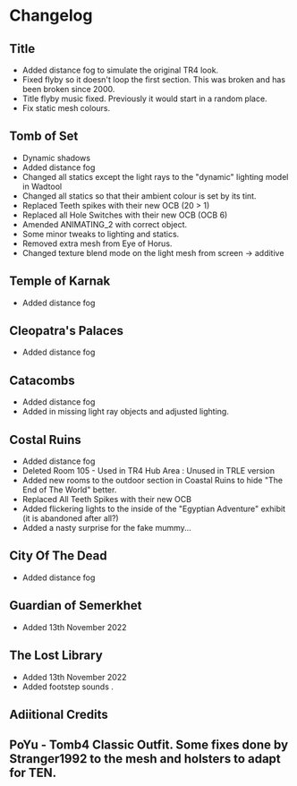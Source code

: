 # Changelog

## Title

* Added distance fog to simulate the original TR4 look.
* Fixed flyby so it doesn't loop the first section. This was broken and has been broken since 2000.
* Title flyby music fixed. Previously it would start in a random place.
* Fix static mesh colours.

## Tomb of Set

* Dynamic shadows
* Added distance fog
* Changed all statics except the light rays to the "dynamic" lighting model in Wadtool
* Changed all statics so that their ambient colour is set by its tint.
* Replaced Teeth spikes with their new OCB (20 > 1)
* Replaced all Hole Switches with their new OCB (OCB 6)
* Amended ANIMATING_2 with correct object.
* Some minor tweaks to lighting and statics.
* Removed extra mesh from Eye of Horus.
* Changed texture blend mode on the light mesh from screen -> additive


## Temple of Karnak
* Added distance fog

## Cleopatra's Palaces
* Added distance fog

## Catacombs
* Added distance fog
* Added in missing light ray objects and adjusted lighting.

## Costal Ruins
* Added distance fog
* Deleted Room 105 - Used in TR4 Hub Area : Unused in TRLE version
* Added new rooms to the outdoor section in Coastal Ruins to hide "The End of The World" better.
* Replaced All Teeth Spikes with their new OCB
* Added flickering lights to the inside of the "Egyptian Adventure" exhibit (it is abandoned after all?)
* Added a nasty surprise for the fake mummy...

## City Of The Dead
* Added distance fog

## Guardian of Semerkhet
* Added 13th November 2022

## The Lost Library
* Added 13th November 2022
* Added footstep sounds .

## Adiitional Credits

## PoYu - Tomb4 Classic Outfit. Some fixes done by Stranger1992 to the mesh and holsters to adapt for TEN. 